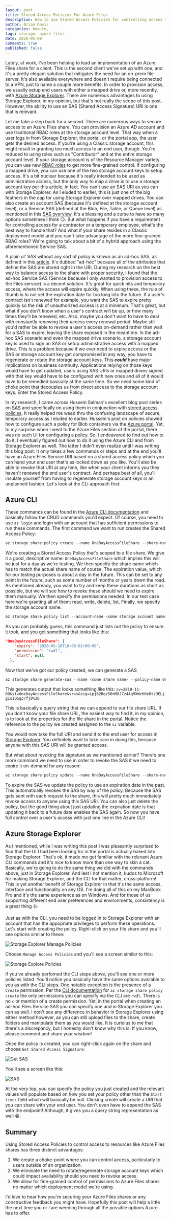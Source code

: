 ```yaml
---
layout: post
title: Stored Access Policies For Azure Files
description: How to use Stored Access Policies for controlling access to Azure Files
author: Brian Davis
categories: how-to, 
tags: storage, azure files
date: 2020-05-08
comments: true
published: false
---
```


Lately, at work, I've been helping to lead an implementation of an Azure Files share for a client.  This is the second client we've set up with one, and it's a pretty elegant solution that mitigates the need for an on-prem file server.  It's also available everywhere and doesn't require being connected to a VPN, just to name a couple more benefits.  In order to provision access, we usually setup end users with either a mapped drive or, more recently, with [Azure Storage Explorer](https://azure.microsoft.com/en-us/features/storage-explorer/).  There are numerous advantages to using Storage Explorer, in my opinion, but that's not really the scope of this post.  However, the ability to use an SAS (Shared Access Signature) URI is one that is relevant.

Let me take a step back for a second.  There are numerous ways to secure access to an Azure Files share.  You can provision an Azure AD account and use traditional RBAC roles at the storage account level.  That way when a user logs in from Storage Explorer, the portal, or the portal app, the user gets the desired access.  If you're using a Classic storage account, this might result in granting too much access to an end user, though. You're reduced to using roles such as "Contributor" and at the entire storage account level.  If your storage account is of the Resource Manager variety you can use new [RBAC roles](https://docs.microsoft.com/en-us/azure/storage/files/storage-files-identity-auth-active-directory-enable#2-assign-access-permissions-to-an-identity) to get more fine-grained control.  If configuring a mapped drive, you can use one of the two storage account keys to setup access.  It's a bit nuclear because it's really intended to be used as administrative access, but the only way to map a drive is to use a storage account key per this [article](https://docs.microsoft.com/en-us/azure/storage/files/storage-how-to-use-files-windows#using-an-azure-file-share-with-windows), in fact. You can't use an SAS URI as you can with Storage Explorer. As I eluded to earlier, this is just one of the big feathers in the cap for using Storage Explorer over mapped drives.  You can also create an account SAS (because it's defined at the storage account level), or a Service SAS (defined at the Blob, File, Table, or Queue level) as mentioned in this [SAS overview](https://docs.microsoft.com/en-us/azure/storage/common/storage-sas-overview).  It's a blessing and a curse to have so many options sometimes I think :smirk:.  But what happens if you have a requirement for controlling access for a contractor or a temporary employee, what's the best way to handle that?  And what if your share resides in a Classic deployment model and you can't take advantage of the more fine-grained RBAC roles?  We're going to talk about a bit of a hybrid approach using the aforementioned Service SAS.

A plain ol' SAS without any sort of policy is known as an ad-hoc SAS, as defined in this [article](https://docs.microsoft.com/en-us/azure/storage/common/storage-sas-overview).  It's dubbed "ad-hoc" because all of the attributes that define the SAS are stored right in the URI.  During my research on the best way to balance access to the share with proper security, I found that the ad-hoc Service SAS (Service because I only wanted to provision access to the Files service) is a decent solution.  It's great for quick hits and temporary access, where the access will expire quickly.  When using these, the rule of thumb is to not set the expiration date for too long into the future.  If a user's contract isn't renewed for example, you want the SAS to expire pretty quickly so the risk of unauthorized access is at a minimum.  That's great, but what if you don't know when a user's contract will be up, or how many times they'll be renewed, etc.  Also, maybe you don't want to have to deal with constantly renewing their access every renewal period.  Maybe still you'd rather be able to revoke a user's access on-demand rather than wait for a SAS to expire, leaving the share exposed in the meantime. In the ad-hoc SAS scenario and even the mapped drive scenario, a storage account key is used to sign an SAS or setup administrative access with a mapped drive.  This is a problem because if we ever need to expire access or the SAS or storage account key get compromised in any way, you have to regenerate or rotate the storage account keys.  This ***could*** have major implications on business contnuity.  Applications relying on those keys would have to get updated, users using SAS URIs or mapped drives signed with that key would have to be configured with new ones and all of it would have to be remedied basically at the same time.  So we need some kind of choke point that decouples us from direct access to the storage account keys.  Enter the Stored Access Policy.

In my research, I came across Hussein Salman's excellent blog post series on [SAS](https://husseinsalman.com/securing-access-to-azure-storage-part-1-introduction/) and specifically on using them in conjunction with [stored access policies](https://husseinsalman.com/securing-access-to-azure-storage-part-5-stored-access-policy/).  It really helped me weed thru the confusing landscape of secure, temporary access as I eluded to earlier.  Hussein's post on policies showed how to configure such a policy for Blob containers via the [Azure portal](https://portal.azure.com).  Yet, to my surprise when I went to the Azure Files section of the portal, there was no such UI for configuring a policy.  So, I endeavored to find out how to do it.  I eventually figured out how to do it using the Azure CLI and from Storage Explorer as well.  The latter I didn't even realize until I was writing this blog post.  It only takes a few commands or steps and at the end you'll have an Azure Files Service URI based on a stored access policy which you can hand your end user that's as locked down as you like.  You'll also be able to revoke that URI at any time, like when your client informs you they haven't renewed the end user's contract.  And perhaps best of all, you'll insulate yourself from having to regenerate storage account keys in an unplanned fashion.  Let's look at the CLI approach first:

## Azure CLI

These commands can be found in the [Azure CLI documentation](https://docs.microsoft.com/en-us/cli/azure/storage/share/policy?view=azure-cli-latest) and basically follow the CRUD commands you'd expect.  Of course, you need to use ```az login``` and login with an account that has sufficient permissions to run these commands.  The first command we want to run creates the Shared Access Policy:

```Powershell
az storage share policy create --name OneDayAccessFileShare --share-name <some share name> --expiry 2020-05-10T18:08:01Z --permissions rwdl --account-name <some storage account name>
```
We're creating a Stored Access Policy that's scoped to a file share.  We give it a good, descriptive name:  ```OneDayAccessFileShare``` which implies this will be just for a day as we're testing.  We then specify the share name which has to match the actual share name of course.  The expiration value, which for our testing purposes is about a day in the future.  This can be set to any point in the future, such as some number of months or years down the road.  As mentioned already, you want to try and keep these durations as short as possible, but we will see how to revoke these should we need to expire them manually.  We then specify the permissions needed.  In our test case here we're granting all of them: read, write, delete, list.  Finally, we specify the storage account name.

```Powershell
az storage share policy list --account-name <some storage account name> --share-name <some share name>
```
As you can probably guess, this command just lists out the policy to ensure it took, and you get something that looks like this:

```JSON
"OneDayAccessFileShare": {
    "expiry": "2020-05-10T18:08:01+00:00",
    "permission": "rwdl",
    "start": null
  },
```

Now that we've got our policy created, we can generate a SAS

```Powershell
az storage share generate-sas --name <some share name> --policy-name OneDayAccessFileShare --account-name <some storage account name>
```

This generates output that looks something like this:
```sv=2018-11-09&si=OneDayAccessFileShare&sr=s&sig=Lpj%2Bqz50nM8J7z4AgMXWzHOe6tzDELjg1sIO5q3/fj0%3D```

This is basically a query string that we can append to our file share URL.  If you don't know your file share URL, the easiest way to find it, in my opinion, is to look at the properties for the file share in the [portal](https://portal.azure.com).  Notice the reference to the policy we created assigned to the ```si``` variable.

You would now take the full URI and send it to the end user for access in [Storage Explorer](https://docs.microsoft.com/en-us/azure/vs-azure-tools-storage-manage-with-storage-explorer?tabs=macos#use-a-shared-access-signature-uri).  You definitely want to take care in doing this, because anyone with this SAS URI will be granted access.

But what about revoking the signature as we mentioned earlier?  There's one more command we need to use in order to revoke the SAS if we need to expire it on-demand for any reason:

```Powershell
az storage share policy update --name OneDayAccessFileShare --share-name <some share name --expiry 2020-05-08T18:08:01Z --permissions rwdl --account-name <some share name>
```

To expire the SAS we update the policy to use an expiration date in the past.  This automatically revokes the SAS by way of the policy.  Because the SAS gets sent with each request to the share, this will pretty much immediately revoke access to anyone using this SAS URI.  You can also just delete the policy, but the good thing about just updating the expiration date is that updating it back to a future date enables the SAS again.  So now you have full control over a user's access with just one line in the Azure CLI!

## Azure Storage Explorer

As I mentioned, while I was writing this post I was pleasantly surprised to find that the UI I had been looking for in the portal is actually baked into Storage Explorer.  That's ok, it made me get familiar with the relevant Azure CLI commands and it's nice to know more than one way to skin a cat.  Basically, we're going to do the same thing we did with the commands above, just in Storage Explorer.  And lest I not mention it, kudos to Microsoft for making Storage Explorer, and the CLI for that matter, cross-platform!  This is yet another benefit of Storage Explorer in that it's the same access, interface and functionality on any OS.  I'm doing all of this on my MacBook Pro and it's the same experience as on Windows. And for those of us supporting different end user preferences and environments, consistency is a great thing :+1:

Just as with the CLI, you need to be logged in to Storage Explorer with an account that has the appopriate privileges to perform these operations. Let's start with creating the policy.  Right-click on your file share and you'll see options similar to these:

![Storage Explorer Manage Policies](../images/StorageExplorerManagePolicies.png)

Choose ```Manage Access Policies``` and you'll see a screen similar to this:

![Storage Explore Policies](../images/StorageExplorerPolicies.png)

If you've already perfomed the CLI steps above, you'll see one or more policies listed.  You'll notice you basically have the same options available to you as with the CLI steps.  One notable exception is the presence of a ```Create``` permission.  Per the [CLI documentation](https://docs.microsoft.com/en-us/cli/azure/storage/share/policy?view=azure-cli-latest#az-storage-share-policy-create) for ```az storage share policy create``` the only permissions you can specify via the CLI are ```rwdl```.  There is no ```c``` or mention of a create permission.  Yet, in the portal when creating an ad-hoc Files Service SAS you can specify one and in Storage Explorer you can as well.  I don't see any difference in behavior in Storage Explorer using either method however, as you can still upload files to the share, create folders and manipulate them as you would like.  It is curioius to me that there's a discrepancy, but I honestly don't know why this is.  If you know, please comment and share your wisdom!  

Once the policy is created, you can right-click again on the share and choose ```Get Shared Access Signature```:

![Get SAS](../images/GetSAS.png)

You'll see a screen like this:

![SAS](../images/SAS.png)

At the very top, you can specify the policy you just created and the relevant values will populate based on how you set your policy other than the ```Start time:``` field which will basically be null.  Clicking create will create a URI that you can share with your end user.  You don't even have to append the SAS with the endpoint!  Although, it gives you a query string representation as well :grin:.


## Summary

Using Stored Access Policies to control access to resources like Azure Files shares has three distinct advantages:

   1. We create a choke-point where you can control access, particularly to users outside of an organization.
   2. We eliminate the need to rotate/regenerate storage account keys which could impact availability should you need to         revoke access.
   3. We allow for fine-grained control of permissions to Azure Files shares no matter which deployment model we're using.
   
I'd love to hear how you're securing your Azure Files shares or any constructive feedback you might have.  Hopefully this post will help a little the next time you or I are weeding through all the possible options Azure has to offer.


